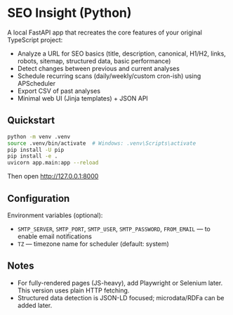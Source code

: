 # SEO Insight (Python)

A local FastAPI app that recreates the core features of your original TypeScript project:

- Analyze a URL for SEO basics (title, description, canonical, H1/H2, links, robots, sitemap, structured data, basic performance)
- Detect changes between previous and current analyses
- Schedule recurring scans (daily/weekly/custom cron-ish) using APScheduler
- Export CSV of past analyses
- Minimal web UI (Jinja templates) + JSON API

## Quickstart

```bash
python -m venv .venv
source .venv/bin/activate  # Windows: .venv\Scripts\activate
pip install -U pip
pip install -e .
uvicorn app.main:app --reload
```

Then open http://127.0.0.1:8000

## Configuration

Environment variables (optional):

- `SMTP_SERVER`, `SMTP_PORT`, `SMTP_USER`, `SMTP_PASSWORD`, `FROM_EMAIL` — to enable email notifications
- `TZ` — timezone name for scheduler (default: system)

## Notes

- For fully-rendered pages (JS-heavy), add Playwright or Selenium later. This version uses plain HTTP fetching.
- Structured data detection is JSON-LD focused; microdata/RDFa can be added later.